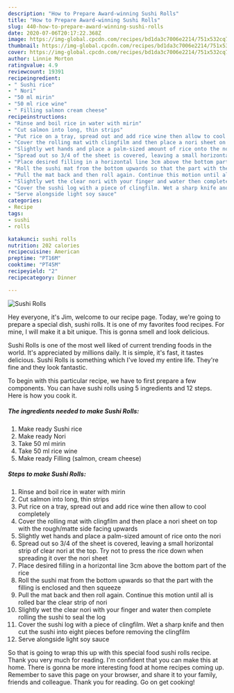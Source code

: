 ```yaml
---
description: "How to Prepare Award-winning Sushi Rolls"
title: "How to Prepare Award-winning Sushi Rolls"
slug: 440-how-to-prepare-award-winning-sushi-rolls
date: 2020-07-06T20:17:22.368Z
image: https://img-global.cpcdn.com/recipes/bd1da3c7006e2214/751x532cq70/sushi-rolls-recipe-main-photo.jpg
thumbnail: https://img-global.cpcdn.com/recipes/bd1da3c7006e2214/751x532cq70/sushi-rolls-recipe-main-photo.jpg
cover: https://img-global.cpcdn.com/recipes/bd1da3c7006e2214/751x532cq70/sushi-rolls-recipe-main-photo.jpg
author: Linnie Morton
ratingvalue: 4.9
reviewcount: 19391
recipeingredient:
- " Sushi rice"
- " Nori"
- "50 ml mirin"
- "50 ml rice wine"
- " Filling salmon cream cheese"
recipeinstructions:
- "Rinse and boil rice in water with mirin"
- "Cut salmon into long, thin strips"
- "Put rice on a tray, spread out and add rice wine then allow to cool completely"
- "Cover the rolling mat with clingfilm and then place a nori sheet on top with the rough/matte side facing upwards"
- "Slightly wet hands and place a palm-sized amount of rice onto the nori"
- "Spread out so 3/4 of the sheet is covered, leaving a small horizontal strip of clear nori at the top. Try not to press the rice down when spreading it over the nori sheet"
- "Place desired filling in a horizontal line 3cm above the bottom part of the rice"
- "Roll the sushi mat from the bottom upwards so that the part with the filling is enclosed and then squeeze"
- "Pull the mat back and then roll again. Continue this motion until all is rolled bar the clear strip of nori"
- "Slightly wet the clear nori with your finger and water then complete rolling the sushi to seal the log"
- "Cover the sushi log with a piece of clingfilm. Wet a sharp knife and then cut the sushi into eight pieces before removing the clingfilm"
- "Serve alongside light soy sauce"
categories:
- Recipe
tags:
- sushi
- rolls

katakunci: sushi rolls 
nutrition: 202 calories
recipecuisine: American
preptime: "PT16M"
cooktime: "PT45M"
recipeyield: "2"
recipecategory: Dinner

---
```



![Sushi Rolls](https://img-global.cpcdn.com/recipes/bd1da3c7006e2214/751x532cq70/sushi-rolls-recipe-main-photo.jpg)

Hey everyone, it's Jim, welcome to our recipe page. Today, we're going to prepare a special dish, sushi rolls. It is one of my favorites food recipes. For mine, I will make it a bit unique. This is gonna smell and look delicious.



Sushi Rolls is one of the most well liked of current trending foods in the world. It's appreciated by millions daily. It is simple, it's fast, it tastes delicious. Sushi Rolls is something which I've loved my entire life. They're fine and they look fantastic.


To begin with this particular recipe, we have to first prepare a few components. You can have sushi rolls using 5 ingredients and 12 steps. Here is how you cook it.

<!--inarticleads1-->

##### The ingredients needed to make Sushi Rolls:

1. Make ready  Sushi rice
1. Make ready  Nori
1. Take 50 ml mirin
1. Take 50 ml rice wine
1. Make ready  Filling (salmon, cream cheese)




<!--inarticleads2-->

##### Steps to make Sushi Rolls:

1. Rinse and boil rice in water with mirin
1. Cut salmon into long, thin strips
1. Put rice on a tray, spread out and add rice wine then allow to cool completely
1. Cover the rolling mat with clingfilm and then place a nori sheet on top with the rough/matte side facing upwards
1. Slightly wet hands and place a palm-sized amount of rice onto the nori
1. Spread out so 3/4 of the sheet is covered, leaving a small horizontal strip of clear nori at the top. Try not to press the rice down when spreading it over the nori sheet
1. Place desired filling in a horizontal line 3cm above the bottom part of the rice
1. Roll the sushi mat from the bottom upwards so that the part with the filling is enclosed and then squeeze
1. Pull the mat back and then roll again. Continue this motion until all is rolled bar the clear strip of nori
1. Slightly wet the clear nori with your finger and water then complete rolling the sushi to seal the log
1. Cover the sushi log with a piece of clingfilm. Wet a sharp knife and then cut the sushi into eight pieces before removing the clingfilm
1. Serve alongside light soy sauce




So that is going to wrap this up with this special food sushi rolls recipe. Thank you very much for reading. I'm confident that you can make this at home. There is gonna be more interesting food at home recipes coming up. Remember to save this page on your browser, and share it to your family, friends and colleague. Thank you for reading. Go on get cooking!
